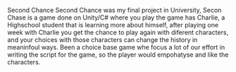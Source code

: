 Second Chance 
Second Chance was my final project in University, Secon Chase is a game done on Unity/C# where you play the game has Charlie, a Highschool student that is learning more about himself, after playing one week with Charlie you get the chance to play again with diferent characters, and your choices with those characters can change the history in meaninfoul ways.
Been a choice base game whe focus a lot of our effort in writing the script for the game, so the player would empohatyse and like the characters.
